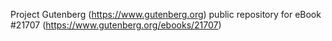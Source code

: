 Project Gutenberg (https://www.gutenberg.org) public repository for eBook #21707 (https://www.gutenberg.org/ebooks/21707)
